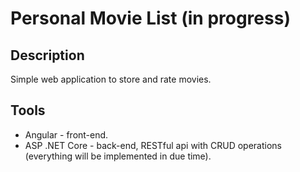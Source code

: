 # Personal Movie List (in progress)
## Description
Simple web application to store and rate movies.
## Tools
* Angular - front-end.
* ASP .NET Core - back-end, RESTful api with CRUD operations (everything will be implemented in due time).

